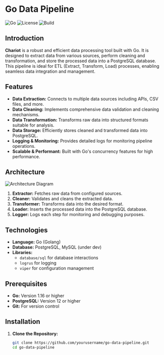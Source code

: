 # Go Data Pipeline

![Go](https://img.shields.io/badge/Language-Go-blue)
![License](https://img.shields.io/badge/License-MIT-green)
![Build](https://github.com/yourusername/go-data-pipeline/actions/workflows/main.yml/badge.svg)

## Introduction

**Chariot** is a robust and efficient data processing tool built with Go. It is designed to extract data from various sources, perform cleaning and transformation, and store the processed data into a PostgreSQL database. This pipeline is ideal for ETL (Extract, Transform, Load) processes, enabling seamless data integration and management.

## Features

- **Data Extraction:** Connects to multiple data sources including APIs, CSV files, and more.
- **Data Cleaning:** Implements comprehensive data validation and cleaning mechanisms.
- **Data Transformation:** Transforms raw data into structured formats suitable for analysis.
- **Data Storage:** Efficiently stores cleaned and transformed data into PostgreSQL.
- **Logging & Monitoring:** Provides detailed logs for monitoring pipeline operations.
- **Scalable & Performant:** Built with Go's concurrency features for high performance.

## Architecture

![Architecture Diagram](docs/architecture.png)

1. **Extractor:** Fetches raw data from configured sources.
2. **Cleaner:** Validates and cleans the extracted data.
3. **Transformer:** Transforms data into the desired format.
4. **Loader:** Inserts the processed data into the PostgreSQL database.
5. **Logger:** Logs each step for monitoring and debugging purposes.

## Technologies

- **Language:** Go (Golang)
- **Database:** PostgreSQL, MySQL (under dev)
- **Libraries:**
  - `database/sql` for database interactions
  - `logrus` for logging
  - `viper` for configuration management

## Prerequisites

- **Go:** Version 1.16 or higher
- **PostgreSQL:** Version 12 or higher
- **Git:** For version control

## Installation

1. **Clone the Repository:**

   ```bash
   git clone https://github.com/yourusername/go-data-pipeline.git
   cd go-data-pipeline
